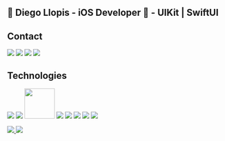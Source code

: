 ## :wave: Diego Llopis - iOS Developer 📱 - UIKit | SwiftUI 

## Contact
<a href="https://www.youtube.com/channel/UCXvrQWJgVPB2CLsSeMnq8yg" target="_blank"><img src="https://img.shields.io/badge/YouTube-FF0000?style=for-the-badge&logo=youtube&logoColor=white" target="_blank"></a>
<a href="https://www.linkedin.com/in/diego-llopis36"><img src="https://img.shields.io/badge/LinkedIn-0077B5?style=for-the-badge&logo=linkedin&logoColor=white"></a>
<a href="https://www.instagram.com/llopis.diego/"><img src="https://img.shields.io/badge/Instagram-E4405F?style=for-the-badge&logo=instagram&logoColor=white"></a>
 <a href = "mailto:diego.llopis1@gmail.com"><img src="https://img.shields.io/badge/-Gmail-%23333?style=for-the-badge&logo=gmail&logoColor=white" target="_blank"></a>
 
 ## Technologies
<p>
 <p align="left">
 <img src="https://img.shields.io/badge/Swift-FA7343?style=for-the-badge&logo=swift&logoColor=white">
 <img src="https://img.shields.io/badge/cocoapods-FA2A02?style=for-the-badge&logo=cocoapods&logoColor=white"> 
 <img src="https://img.shields.io/badge/iOS-000000?style=for-the-badge&logo=ios&logoColor=white" width="70">
 <img src="https://img.shields.io/badge/mac%20os-000000?style=for-the-badge&logo=apple&logoColor=white"/>
 <img src="https://img.shields.io/badge/Xcode-007ACC?style=for-the-badge&logo=Xcode&logoColor=white"/>
 <img src="https://img.shields.io/badge/App_Store-0D96F6?style=for-the-badge&logo=app-store&logoColor=white"/>
 <img src="https://img.shields.io/badge/GitHub-100000?style=for-the-badge&logo=github&logoColor=white">
 <img src="https://img.shields.io/badge/firebase-ffca28?style=for-the-badge&logo=firebase&logoColor=black">
</p>

<div>
  <a href="https://github.com/diegollopis">
  <img src="https://github-readme-stats.vercel.app/api?username=diegollopis&show_icons=true&theme=dracula&include_all_commits=true&count_private=true"/>
  <img src="https://github-readme-stats.vercel.app/api/top-langs/?username=diegollopis&layout=compact&langs_count=7&theme=dracula"/>
</div>
 
